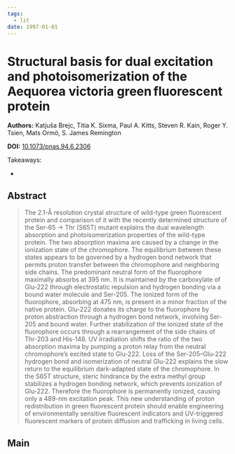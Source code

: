 ```yaml
---
tags:
  - lit
date: 1997-01-01
---
```


# Structural basis for dual excitation and photoisomerization of the Aequorea victoria green fluorescent protein

**Authors:** Katjuša Brejc, Titia K. Sixma, Paul A. Kitts, Steven R. Kain, Roger Y. Tsien, Mats Ormö, S. James Remington

**DOI:** [10.1073/pnas.94.6.2306](https://doi.org/10.1073/pnas.94.6.2306)

<!-- more -->

Takeaways:

- 

## Abstract

> The 2.1-Å resolution crystal structure of wild-type green fluorescent protein and comparison of it with the recently determined structure of the Ser-65 → Thr (S65T) mutant explains the dual wavelength absorption and photoisomerization properties of the wild-type protein. The two absorption maxima are caused by a change in the ionization state of the chromophore. The equilibrium between these states appears to be governed by a hydrogen bond network that permits proton transfer between the chromophore and neighboring side chains. The predominant neutral form of the fluorophore maximally absorbs at 395 nm. It is maintained by the carboxylate of Glu-222 through electrostatic repulsion and hydrogen bonding via a bound water molecule and Ser-205. The ionized form of the fluorophore, absorbing at 475 nm, is present in a minor fraction of the native protein. Glu-222 donates its charge to the fluorophore by proton abstraction through a hydrogen bond network, involving Ser-205 and bound water. Further stabilization of the ionized state of the fluorophore occurs through a rearrangement of the side chains of Thr-203 and His-148. UV irradiation shifts the ratio of the two absorption maxima by pumping a proton relay from the neutral chromophore’s excited state to Glu-222. Loss of the Ser-205–Glu-222 hydrogen bond and isomerization of neutral Glu-222 explains the slow return to the equilibrium dark-adapted state of the chromophore. In the S65T structure, steric hindrance by the extra methyl group stabilizes a hydrogen bonding network, which prevents ionization of Glu-222. Therefore the fluorophore is permanently ionized, causing only a 489-nm excitation peak. This new understanding of proton redistribution in green fluorescent protein should enable engineering of environmentally sensitive fluorescent indicators and UV-triggered fluorescent markers of protein diffusion and trafficking in living cells.

## Main
